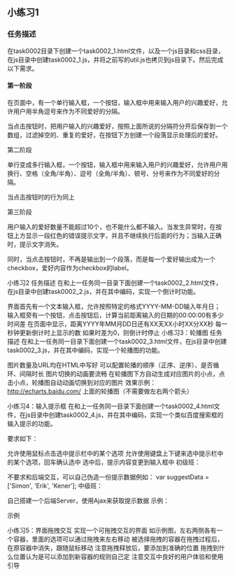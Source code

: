 ## 小练习1
### 任务描述
在task0002目录下创建一个task0002_1.html文件，以及一个js目录和css目录，在js目录中创建task0002_1.js，并将之前写的util.js也拷贝到js目录下。然后完成以下需求。

#### 第一阶段

在页面中，有一个单行输入框，一个按钮，输入框中用来输入用户的兴趣爱好，允许用户用半角逗号来作为不同爱好的分隔。

当点击按钮时，把用户输入的兴趣爱好，按照上面所说的分隔符分开后保存到一个数组，过滤掉空的、重复的爱好，在按钮下方创建一个段落显示处理后的爱好。

第二阶段

单行变成多行输入框，一个按钮，输入框中用来输入用户的兴趣爱好，允许用户用换行、空格（全角/半角）、逗号（全角/半角）、顿号、分号来作为不同爱好的分隔。

当点击按钮时的行为同上

第三阶段

用户输入的爱好数量不能超过10个，也不能什么都不输入。当发生异常时，在按钮上方显示一段红色的错误提示文字，并且不继续执行后面的行为；当输入正确时，提示文字消失。

同时，当点击按钮时，不再是输出到一个段落，而是每一个爱好输出成为一个checkbox，爱好内容作为checkbox的label。

小练习2
任务描述
在和上一任务同一目录下面创建一个task0002_2.html文件，在js目录中创建task0002_2.js，并在其中编码，实现一个倒计时功能。

界面首先有一个文本输入框，允许按照特定的格式YYYY-MM-DD输入年月日；
输入框旁有一个按钮，点击按钮后，计算当前距离输入的日期的00:00:00有多少时间差
在页面中显示，距离YYYY年MM月DD日还有XX天XX小时XX分XX秒
每一秒钟更新倒计时上显示的数
如果时差为0，则倒计时停止
小练习3：轮播图
任务描述
在和上一任务同一目录下面创建一个task0002_3.html文件，在js目录中创建task0002_3.js，并在其中编码，实现一个轮播图的功能。

图片数量及URL均在HTML中写好
可以配置轮播的顺序（正序、逆序）、是否循环、间隔时长
图片切换的动画要流畅
在轮播图下方自动生成对应图片的小点，点击小点，轮播图自动动画切换到对应的图片
效果示例：http://echarts.baidu.com/ 上面的轮播图（不需要做左右两个箭头）

小练习4：输入提示框
在和上一任务同一目录下面创建一个task0002_4.html文件，在js目录中创建task0002_4.js，并在其中编码，实现一个类似百度搜索框的输入提示的功能。

要求如下：

允许使用鼠标点击选中提示栏中的某个选项
允许使用键盘上下键来选中提示栏中的某个选项，回车确认选中
选中后，提示内容变更到输入框中
初级班：

不要求和后端交互，可以自己伪造一份提示数据例如：
var suggestData = ['Simon', 'Erik', 'Kener'];
中级班：

自己搭建一个后端Server，使用Ajax来获取提示数据
示例：

示例

小练习5：界面拖拽交互
实现一个可拖拽交互的界面
如示例图，左右两侧各有一个容器，里面的选项可以通过拖拽来左右移动
被选择拖拽的容器在拖拽过程后，在原容器中消失，跟随鼠标移动
注意拖拽释放后，要添加到准确的位置
拖拽到什么位置认为是可以添加到新容器的规则自己定
注意交互中良好的用户体验和使用引导

